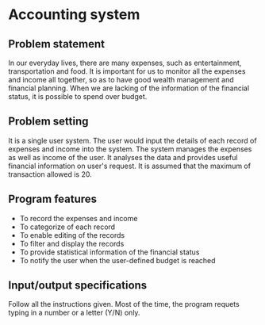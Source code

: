 # Accounting system


## Problem statement

In our everyday lives, there are many expenses, such as entertainment, transportation and food. It is important for us to monitor all the expenses and income all together, so as to have good wealth management and financial planning. When we are lacking of the information of the financial status, it is possible to spend over budget.

## Problem setting

It is a single user system. The user would input the details of each record of expenses and income into the system. The system manages the expenses as well as income of the user. It analyses the data and provides useful financial information on user's request. It is assumed that the maximum of transaction allowed is 20.

## Program features
- To record the expenses and income
- To categorize of each record
- To enable editing of the records
- To filter and display the records
- To provide statistical information of the financial status
- To notify the user when the user-defined budget is reached

## Input/output specifications

Follow all the instructions given. Most of the time, the program requets typing in a number or a letter (Y/N) only.
